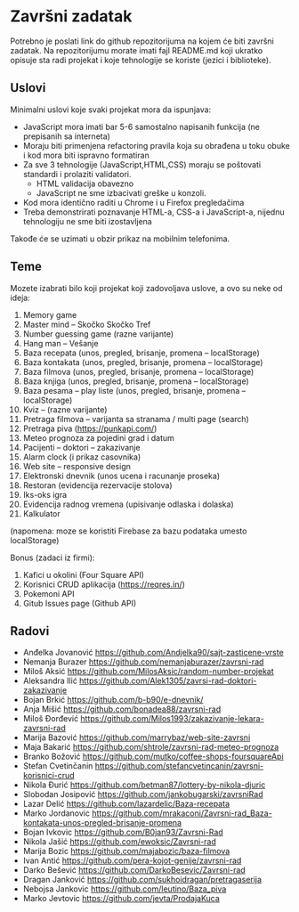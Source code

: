 # Završni zadatak

Potrebno je poslati link do github repozitorijuma na kojem će biti završni zadatak. Na repozitorijumu morate imati fajl README.md koji ukratko opisuje sta radi projekat i koje tehnologije se koriste (jezici i biblioteke).

## Uslovi

Minimalni uslovi koje svaki projekat mora da ispunjava:

- JavaScript mora imati bar 5-6 samostalno napisanih funkcija (ne prepisanih sa interneta)
- Moraju biti primenjena refactoring pravila koja su obrađena u toku obuke i kod mora biti ispravno formatiran
- Za sve 3 tehnologije (JavaScript,HTML,CSS) moraju se poštovati standardi i prolaziti validatori.
  - HTML validacija obavezno
  - JavaScript ne sme izbacivati greške u konzoli.
- Kod mora identično raditi u Chrome i u Firefox pregledačima
- Treba demonstrirati poznavanje HTML-a, CSS-a i JavaScript-a, nijednu tehnologiju ne sme biti izostavljena

Takođe će se uzimati u obzir prikaz na mobilnim telefonima.

## Teme

Mozete izabrati bilo koji projekat koji zadovoljava uslove, a ovo su neke od ideja:

1. Memory game
2. Master mind – Skočko Skočko Tref
3. Number guessing game (razne varijante)
4. Hang man – Vešanje
5. Baza recepata (unos, pregled, brisanje, promena – localStorage)
6. Baza kontakata (unos, pregled, brisanje, promena – localStorage)
7. Baza filmova (unos, pregled, brisanje, promena – localStorage)
8. Baza knjiga (unos, pregled, brisanje, promena – localStorage)
9. Baza pesama – play liste (unos, pregled, brisanje, promena – localStorage)
10. Kviz – (razne varijante)
11. Pretraga filmova – varijanta sa stranama / multi page (search)
12. Pretraga piva (https://punkapi.com/)
13. Meteo prognoza za pojedini grad i datum
14. Pacijenti – doktori – zakazivanje
15. Alarm clock (i prikaz casovnika)
16. Web site – responsive design
17. Elektronski dnevnik (unos ucena i racunanje proseka)
18. Restoran (evidencija rezervacije stolova)
19. Iks-oks igra
20. Evidencija radnog vremena (upisivanje odlaska i dolaska)
21. Kalkulator

(napomena: moze se koristiti Firebase za bazu podataka umesto localStorage)

Bonus (zadaci iz firmi):
1. Kafici u okolini (Four Square API)
2. Korisnici CRUD aplikacija (https://reqres.in/)
3. Pokemoni API
4. Gitub Issues page (Github API)

## Radovi

- Anđelka Jovanović https://github.com/Andjelka90/sajt-zasticene-vrste
- Nemanja Burazer https://github.com/nemanjaburazer/zavrsni-rad
- Miloš Aksić https://github.com/MilosAksic/random-number-projekat
- Aleksandra Ilić https://github.com/Alek1305/zavrsi-rad-doktori-zakazivanje
- Bojan Brkić https://github.com/b-b90/e-dnevnik/
- Anja Mišić https://github.com/bonadea88/zavrsni-rad
- Miloš Đorđević https://github.com/Milos1993/zakazivanje-lekara-zavrsni-rad
- Marija Bazović https://github.com/marrybaz/web-site-zavrsni
- Maja Bakarić https://github.com/shtrole/zavrsni-rad-meteo-prognoza
- Branko Božović https://github.com/mutko/coffee-shops-foursquareApi
- Stefan Cvetinčanin https://github.com/stefancvetincanin/zavrsni-korisnici-crud
- Nikola Đurić https://github.com/betman87/lottery-by-nikola-djuric
- Slobodan Josipović https://github.com/jankobugarski/zavrsniRad
- Lazar Delić https://github.com/lazardelic/Baza-recepata
- Marko Jordanovic https://github.com/mrakaconi/Zavrsni-rad_Baza-kontakata-unos-pregled-brisanje-promena
- Bojan Ivkovic https://github.com/B0jan93/Zavrsni-Rad
- Nikola Jašić https://github.com/ewoksic/Zavrsni-rad
- Marija Bozic https://github.com/majabozic/baza-filmova
- Ivan Antić https://github.com/pera-kojot-genije/zavrsni-rad 
- Darko Bešević https://github.com/DarkoBesevic/Zavrsni-rad
- Dragan Janković https://github.com/sukhoidragan/pretragaserija
- Nebojsa Jankovic https://github.com/leutino/Baza_piva
- Marko Jevtovic https://github.com/jevta/ProdajaKuca
